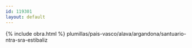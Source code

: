 ```yaml
---
id: 119301
layout: default
---
```

{% include obra.html %}
plumillas/pais-vasco/alava/argandona/santuario-ntra-sra-estibaliz
